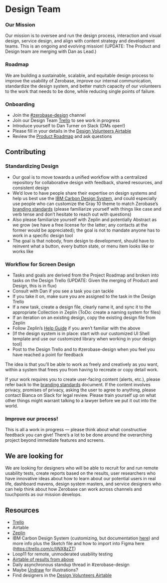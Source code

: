# Design Team

### Our Mission
Our mission is to oversee and run the design process, interaction and visual design, service design, and align with content strategy and development teams. This is an ongoing and evolving mission! (UPDATE: The Product and Design team are merging with Dan as Lead.)

### Roadmap
We are building a sustainable, scalable, and equitable design process to improve the usability of Zerobase, improve our internal communication, standardize the design system, and better match capacity of our volunteers to the work that needs to be done, while reducing single points of failure.

### Onboarding
- Join the [#zerobase-design](https://necsi-edu.slack.com/archives/C010M0HCLSZ) channel
- Join our Design Team [Trello](https://trello.com/invite/b/fzH9yBqw/0df09c45fae07ec53ce6466def705a13/design-team) to see work in progress
- Introduce yourself to Dan Turner on Slack (DMs open!)
- Please fill in your details in the [Design Volunteers Airtable](https://airtable.com/invite/l?inviteId=invtx1JjHLdLKlOU2&inviteToken=f5188616fb2d7800bfba63495008123887e8f5b97c6d45b3667f280bd84febd7)
- Review the [Product Roadmap](https://github.com/zerobase-io/smart-tracing/wiki/Product-Roadmap) and ask questions

## Contributing

### Standardizing Design
- Our goal is to move towards a unified workflow with a centralized repository for collaborative design with feedback, shared resources, and consistent design
- We’d love to have people share their expertise on design systems and help us best use the [IBM Carbon Design System](https://www.carbondesignsystem.com/), and could especially use people who can customize the Gray 10 theme to match Zerobase’s [branding standards](https://docs.google.com/document/d/19h08-mGDmZfj0E_XjlCtUZI_Hi67uIWDbkSxPz7ghRI/edit) (please familiarize yourself with things like case and verb tense and don’t hesitate to reach out with questions)
- Also please familiarize yourself with Zeplin and potentially Abstract as we grow (we have a free license for the latter; any contacts at the former would be appreciated); the goal is not to mandate anyone has to work in a specific design tool
- The goal is that nobody, from design to development, should have to reinvent what a button, every button state, or menu item looks like or works like

### Workflow for Screen Design
- Tasks and goals are derived from the Project Roadmap and broken into tasks on the Design Trello (UPDATE: Given the merging of Product and Design, this is in flux)
- Consult with Dan if you see a task you can tackle
- If you take it on, make sure you are assigned to the task in the Design Trello
- If a new task, create a design file, clearly name it, and sync it to the appropriate Collection in Zeplin (ToDo: create a naming system for files)
- If an iteration on an existing design, copy the existing design file from Zeplin
- Follow Zeplin’s [Help Guide](https://support.zeplin.io/en/) if you aren’t familiar with the above
- [If the design system is in place: start with our customized UI Shell template and use our customized library when working in your design tool]
- Post to the Design Trello and to #zerobase-design when you feel you have reached a point for feedback

The idea is that you’ll be able to work as freely and creatively as you want, within a system that frees you from having to recreate or copy detail work.

If your work requires you to create user-facing content (alerts, etc.), please refer back to the [branding standards](https://docs.google.com/document/d/19h08-mGDmZfj0E_XjlCtUZI_Hi67uIWDbkSxPz7ghRI/edit) document. If the content involves privacy, promises of privacy, asking the user to agree to anything, please contact Bianca on Slack for legal review. Please train yourself up on what other things might warrant talking to a lawyer before we put it out into the world.

### Improve our process!
This is all a work in progress — please think about what constructive feedback you can give! There’s a lot to be done around the overarching project beyond immediate features and screens.

## We are looking for
We are looking for designers who will be able to recruit for and run remote usability tests, create reports based on the results, user researchers who have innovative ideas about how to learn about our potential users in real life, dashboard mavens, design system masters, and service designers who can help think about how Zerobase can work across channels and touchpoints as our mission develops.

## Resources
- [Trello](https://trello.com/invite/b/fzH9yBqw/0df09c45fae07ec53ce6466def705a13/design-team)
- Airtable
- [Zeplin](https://zpl.io/brZw9O1)
- IBM Carbon Design System (customizing, but documentation [here](https://www.carbondesignsystem.com/)) and more info plus the Sketch file and how to import into Figma here (https://trello.com/c/IjNX8zZT)
- Loop11 for remote, unmoderated usability testing
- [Airtable of results from above](https://airtable.com/invite/l?inviteId=invWGixR872We8jvo&inviteToken=0b7841e9eaf29c0920963b1ec7a587ec93c102c4fb0314f5edbdb56d8f8d1fef)
- Daily asynchronous standup thread in #zerobase-design
- Maybe [Undraw](https://undraw.co/illustrations) for illustrations?
- Find designers in the [Design Volunteers Airtable](https://airtable.com/invite/l?inviteId=invtx1JjHLdLKlOU2&inviteToken=f5188616fb2d7800bfba63495008123887e8f5b97c6d45b3667f280bd84febd7)


